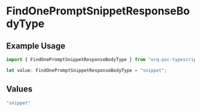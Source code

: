 # FindOnePromptSnippetResponseBodyType

## Example Usage

```typescript
import { FindOnePromptSnippetResponseBodyType } from "orq-poc-typescript-multi-env-version/models/operations";

let value: FindOnePromptSnippetResponseBodyType = "snippet";
```

## Values

```typescript
"snippet"
```